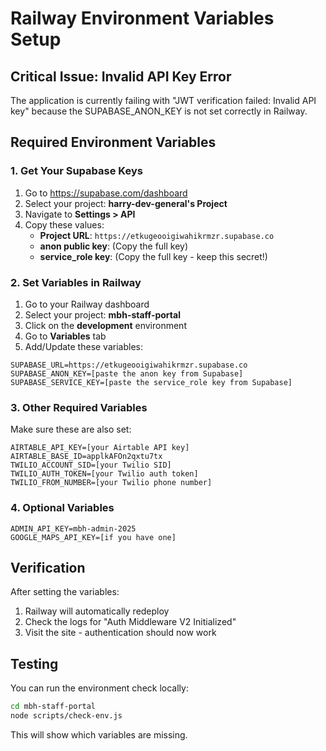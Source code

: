 # Railway Environment Variables Setup

## Critical Issue: Invalid API Key Error

The application is currently failing with "JWT verification failed: Invalid API key" because the SUPABASE_ANON_KEY is not set correctly in Railway.

## Required Environment Variables

### 1. Get Your Supabase Keys

1. Go to https://supabase.com/dashboard
2. Select your project: **harry-dev-general's Project**
3. Navigate to **Settings > API**
4. Copy these values:
   - **Project URL**: `https://etkugeooigiwahikrmzr.supabase.co`
   - **anon public key**: (Copy the full key)
   - **service_role key**: (Copy the full key - keep this secret!)

### 2. Set Variables in Railway

1. Go to your Railway dashboard
2. Select your project: **mbh-staff-portal**
3. Click on the **development** environment
4. Go to **Variables** tab
5. Add/Update these variables:

```
SUPABASE_URL=https://etkugeooigiwahikrmzr.supabase.co
SUPABASE_ANON_KEY=[paste the anon key from Supabase]
SUPABASE_SERVICE_KEY=[paste the service_role key from Supabase]
```

### 3. Other Required Variables

Make sure these are also set:
```
AIRTABLE_API_KEY=[your Airtable API key]
AIRTABLE_BASE_ID=applkAFOn2qxtu7tx
TWILIO_ACCOUNT_SID=[your Twilio SID]
TWILIO_AUTH_TOKEN=[your Twilio auth token]
TWILIO_FROM_NUMBER=[your Twilio phone number]
```

### 4. Optional Variables

```
ADMIN_API_KEY=mbh-admin-2025
GOOGLE_MAPS_API_KEY=[if you have one]
```

## Verification

After setting the variables:

1. Railway will automatically redeploy
2. Check the logs for "Auth Middleware V2 Initialized"
3. Visit the site - authentication should now work

## Testing

You can run the environment check locally:
```bash
cd mbh-staff-portal
node scripts/check-env.js
```

This will show which variables are missing.
